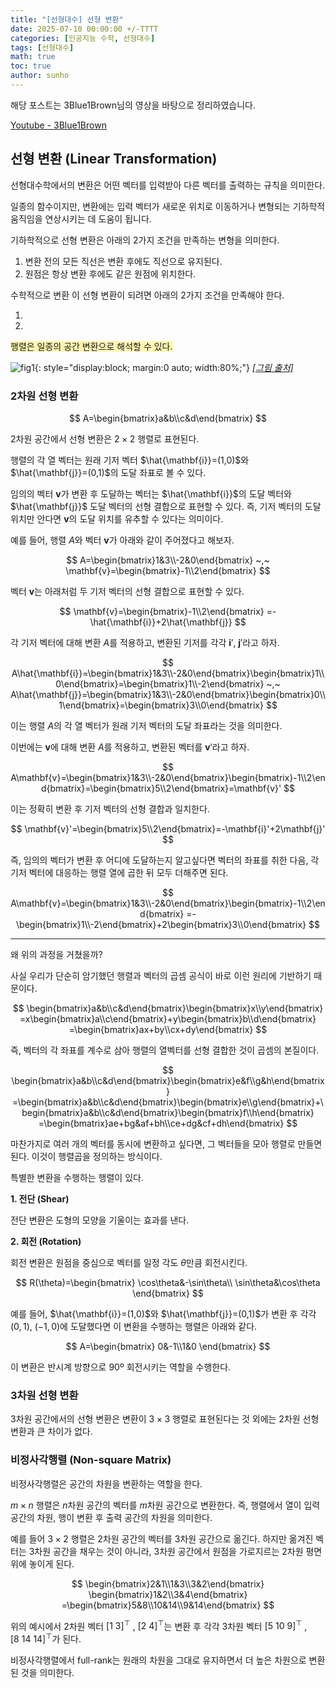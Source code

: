 ```yaml
---
title: "[선형대수] 선형 변환"
date: 2025-07-10 00:00:00 +/-TTTT
categories: [인공지능 수학, 선형대수]
tags: [선형대수]
math: true
toc: true
author: sunho
---
```


해당 포스트는 3Blue1Brown님의 영상을 바탕으로 정리하였습니다.

[Youtube - 3Blue1Brown](https://www.youtube.com/watch?v=35ESC-g49fY&list=PL7x3-Ea6TrJR095LxHtu7MgS0vpli1XZv&index=4)

## 선형 변환 (Linear Transformation)

선형대수학에서의 변환은 어떤 벡터를 입력받아 다른 벡터를 출력하는 규칙을 의미한다.

일종의 함수이지만, 변환에는 입력 벡터가 새로운 위치로 이동하거나 변형되는 기하학적 움직임을 연상시키는 데 도움이 됩니다.

기하학적으로 선형 변환은 아래의 2가지 조건을 만족하는 변형을 의미한다.

1. 변환 전의 모든 직선은 변환 후에도 직선으로 유지된다.
2. 원점은 항상 변환 후에도 같은 원점에 위치한다.

수학적으로 변환 이 선형 변환이 되려면 아래의 2가지 조건을 만족해야 한다.

1. 
2. 

<span style="background-color:#fff5b1">행렬은 일종의 공간 변환으로 해석할 수 있다.</span>

![fig1](mlm/10-1.png){: style="display:block; margin:0 auto; width:80%;"}
_[[그림 출처]](https://angeloyeo.github.io/2019/07/17/eigen_vector.html)_

### 2차원 선형 변환

$$
A=\begin{bmatrix}a&b\\c&d\end{bmatrix}
$$

2차원 공간에서 선형 변환은 $2\times2$ 행렬로 표현된다.

행렬의 각 열 벡터는 원래 기저 벡터 $\hat{\mathbf{i}}=(1,0)$와 $\hat{\mathbf{j}}=(0,1)$의 도달 좌표로 볼 수 있다.

임의의 벡터 $\mathbf{v}$가 변환 후 도달하는 벡터는 $\hat{\mathbf{i}}$의 도달 벡터와 $\hat{\mathbf{j}}$ 도달 벡터의 선형 결합으로 표현할 수 있다. 즉, 기저 벡터의 도달 위치만 안다면 $\mathbf{v}$의 도달 위치를 유추할 수 있다는 의미이다.

예를 들어, 행렬 $A$와 벡터 $\mathbf{v}$가 아래와 같이 주어졌다고 해보자.

$$
A=\begin{bmatrix}1&3\\-2&0\end{bmatrix}
~,~
\mathbf{v}=\begin{bmatrix}-1\\2\end{bmatrix}
$$

벡터 $\mathbf{v}$는 아래처럼 두 기저 벡터의 선형 결합으로 표현할 수 있다.

$$
\mathbf{v}=\begin{bmatrix}-1\\2\end{bmatrix}
=-\hat{\mathbf{i}}+2\hat{\mathbf{j}}
$$

각 기저 벡터에 대해 변환 $A$를 적용하고, 변환된 기저를 각각 $\mathbf{i}'$, $\mathbf{j}'$라고 하자.

$$
A\hat{\mathbf{i}}=\begin{bmatrix}1&3\\-2&0\end{bmatrix}\begin{bmatrix}1\\0\end{bmatrix}=\begin{bmatrix}1\\-2\end{bmatrix}
~,~
A\hat{\mathbf{j}}=\begin{bmatrix}1&3\\-2&0\end{bmatrix}\begin{bmatrix}0\\1\end{bmatrix}=\begin{bmatrix}3\\0\end{bmatrix}
$$

이는 행렬 $A$의 각 열 벡터가 원래 기저 벡터의 도달 좌표라는 것을 의미한다.

이번에는 $\mathbf{v}$에 대해 변환 $A$를 적용하고, 변환된 벡터를 $\mathbf{v}'$라고 하자.

$$
A\mathbf{v}=\begin{bmatrix}1&3\\-2&0\end{bmatrix}\begin{bmatrix}-1\\2\end{bmatrix}=\begin{bmatrix}5\\2\end{bmatrix}=\mathbf{v}'
$$

이는 정확히 변환 후 기저 벡터의 선형 결합과 일치한다.

$$
\mathbf{v}'=\begin{bmatrix}5\\2\end{bmatrix}=-\mathbf{i}'+2\mathbf{j}'
$$

즉, 임의의 벡터가 변환 후 어디에 도달하는지 알고싶다면 벡터의 좌표를 취한 다음, 각 기저 벡터에 대응하는 행렬 열에 곱한 뒤 모두 더해주면 된다.

$$
A\mathbf{v}=\begin{bmatrix}1&3\\-2&0\end{bmatrix}\begin{bmatrix}-1\\2\end{bmatrix}
=-\begin{bmatrix}1\\-2\end{bmatrix}+2\begin{bmatrix}3\\0\end{bmatrix}
$$

---

왜 위의 과정을 거쳤을까?

사실 우리가 단순히 암기했던 행렬과 벡터의 곱셈 공식이 바로 이런 원리에 기반하기 때문이다.

$$
\begin{bmatrix}a&b\\c&d\end{bmatrix}\begin{bmatrix}x\\y\end{bmatrix}
=x\begin{bmatrix}a\\c\end{bmatrix}+y\begin{bmatrix}b\\d\end{bmatrix}
=\begin{bmatrix}ax+by\\cx+dy\end{bmatrix}
$$

즉, 벡터의 각 좌표를 계수로 삼아 행렬의 열벡터를 선형 결합한 것이 곱셈의 본질이다.

$$
\begin{bmatrix}a&b\\c&d\end{bmatrix}\begin{bmatrix}e&f\\g&h\end{bmatrix}
=\begin{bmatrix}a&b\\c&d\end{bmatrix}\begin{bmatrix}e\\g\end{bmatrix}+\begin{bmatrix}a&b\\c&d\end{bmatrix}\begin{bmatrix}f\\h\end{bmatrix}
=\begin{bmatrix}ae+bg&af+bh\\ce+dg&cf+dh\end{bmatrix}
$$

마찬가지로 여러 개의 벡터를 동시에 변환하고 싶다면, 그 벡터들을 모아 행렬로 만들면 된다. 이것이 행렬곱을 정의하는 방식이다.

특별한 변환을 수행하는 행렬이 있다.

**1. 전단 (Shear)**

전단 변환은 도형의 모양을 기울이는 효과를 낸다.



**2. 회전 (Rotation)**

회전 변환은 원점을 중심으로 벡터를 일정 각도 $\theta$만큼 회전시킨다.

$$
R(\theta)=\begin{bmatrix}
\cos\theta&-\sin\theta\\ \sin\theta&\cos\theta
\end{bmatrix}
$$

예를 들어, $\hat{\mathbf{i}}=(1,0)$와 $\hat{\mathbf{j}}=(0,1)$가 변환 후 각각 $(0,1)$, $(-1,0)$에 도달했다면 이 변환을 수행하는 행렬은 아래와 같다.

$$
A=\begin{bmatrix}
0&-1\\1&0
\end{bmatrix}
$$

이 변환은 반시계 방향으로 90º 회전시키는 역할을 수행한다.

### 3차원 선형 변환

3차원 공간에서의 선형 변환은 변환이 $3\times3$ 행렬로 표현된다는 것 외에는 2차원 선형 변환과 큰 차이가 없다.

### 비정사각행렬 (Non-square Matrix)

비정사각행렬은 공간의 차원을 변환하는 역할을 한다.

$m\times n$ 행렬은 $n$차원 공간의 벡터를 $m$차원 공간으로 변환한다.
즉, 행렬에서 열이 입력 공간의 차원, 행이 변환 후 출력 공간의 차원을 의미한다.

예를 들어 $3\times2$ 행렬은 2차원 공간의 벡터를 3차원 공간으로 옮긴다. 하지만 옮겨진 벡터는 3차원 공간을 채우는 것이 아니라, 3차원 공간에서 원점을 가로지르는 2차원 평면 위에 놓이게 된다.

$$
\begin{bmatrix}2&1\\1&3\\3&2\end{bmatrix}
\begin{bmatrix}1&2\\3&4\end{bmatrix}
=\begin{bmatrix}5&8\\10&14\\9&14\end{bmatrix}
$$

위의 예시에서 2차원 벡터 $[1~3]^\top$ , $[2~4]^\top$는 변환 후 각각 3차원 벡터 $[5~10~9]^\top$ , $[8~14~14]^\top$가 된다.

비정사각행렬에서 full-rank는 원래의 차원을 그대로 유지하면서 더 높은 차원으로 변환된 것을 의미한다.
